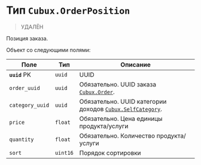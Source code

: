 Тип `Cubux.OrderPosition`
=========================

> УДАЛЁН

Позиция заказа.

Объект со следующими полями:

Поле | Тип | Описание
---- | --- | --------
**`uuid`** PK   | `uuid`   | UUID
`order_uuid`    | `uuid`   | Обязательно. UUID заказа [`Cubux.Order`][Cubux.Order].
`category_uuid` | `uuid`   | Обязательно. UUID категории доходов [`Cubux.SelfCategory`][Cubux.SelfCategory].
`price`         | `float`  | Обязательно. Цена единицы продукта/услуги
`quantity`      | `float`  | Обязательно. Количество продукта/услуги
`sort`          | `uint16` | Порядок сортировки


[Cubux.Order]: ./order.md
[Cubux.SelfCategory]: ./category.md

